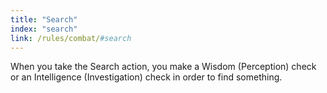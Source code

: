 ```yaml
---
title: "Search"
index: "search"
link: /rules/combat/#search
---
```

When you take the Search action, you make a Wisdom (Perception) check or an Intelligence (Investigation) check in order to find something.
